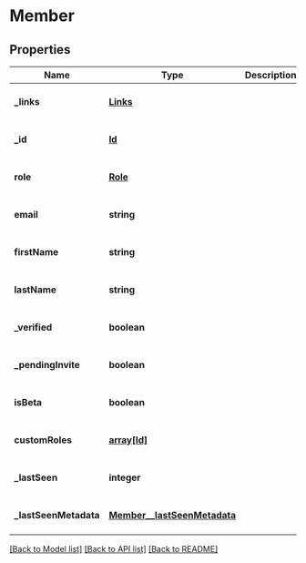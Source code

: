 # Member

## Properties
Name | Type | Description | Notes
------------ | ------------- | ------------- | -------------
**_links** | [**Links**](Links.md) |  | [optional] [default to null]
**_id** | [**Id**](Id.md) |  | [optional] [default to null]
**role** | [**Role**](Role.md) |  | [optional] [default to null]
**email** | **string** |  | [optional] [default to null]
**firstName** | **string** |  | [optional] [default to null]
**lastName** | **string** |  | [optional] [default to null]
**_verified** | **boolean** |  | [optional] [default to null]
**_pendingInvite** | **boolean** |  | [optional] [default to null]
**isBeta** | **boolean** |  | [optional] [default to null]
**customRoles** | [**array[Id]**](Id.md) |  | [optional] [default to null]
**_lastSeen** | **integer** |  | [optional] [default to null]
**_lastSeenMetadata** | [**Member__lastSeenMetadata**](Member__lastSeenMetadata.md) |  | [optional] [default to null]

[[Back to Model list]](../README.md#documentation-for-models) [[Back to API list]](../README.md#documentation-for-api-endpoints) [[Back to README]](../README.md)


